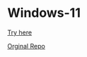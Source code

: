 # Windows-11

[Try here](https://nabeelshar.github.io/Windows-11/)


[Orginal Repo](https://github.com/blueedgetechno/win11React)

